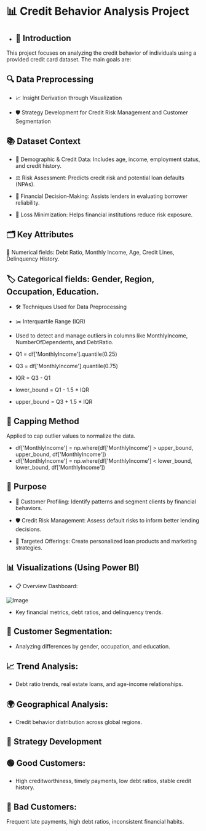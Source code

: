
 # 📊 Credit Behavior Analysis Project

* ## 🧠 Introduction

This project focuses on analyzing the credit behavior of individuals using a provided credit card dataset.
The main goals are:

## 🔍 Data Preprocessing

* 📈 Insight Derivation through Visualization

* 🛡️ Strategy Development for Credit Risk Management and Customer Segmentation

## 📚 Dataset Context
* 👥 Demographic & Credit Data: Includes age, income, employment status, and credit history.

* ⚖️ Risk Assessment: Predicts credit risk and potential loan defaults (NPAs).

* 💼 Financial Decision-Making: Assists lenders in evaluating borrower reliability.

* 💸 Loss Minimization: Helps financial institutions reduce risk exposure.

## 🗂️ Key Attributes
🔢 Numerical fields: Debt Ratio, Monthly Income, Age, Credit Lines, Delinquency History.

## 🏷️ Categorical fields: Gender, Region, Occupation, Education.

* 🛠️ Techniques Used for Data Preprocessing
* ✂️ Interquartile Range (IQR)
* Used to detect and manage outliers in columns like MonthlyIncome, NumberOfDependents, and DebtRatio.

* Q1 = df['MonthlyIncome'].quantile(0.25)
* Q3 = df['MonthlyIncome'].quantile(0.75)
* IQR = Q3 - Q1
* lower_bound = Q1 - 1.5 * IQR
* upper_bound = Q3 + 1.5 * IQR
## 📏 Capping Method
Applied to cap outlier values to normalize the data.


* df['MonthlyIncome'] = np.where(df['MonthlyIncome'] > upper_bound, upper_bound, df['MonthlyIncome'])
* df['MonthlyIncome'] = np.where(df['MonthlyIncome'] < lower_bound, lower_bound, df['MonthlyIncome'])

## 🎯 Purpose

* 👥 Customer Profiling: Identify patterns and segment clients by financial behaviors.

* 🛡️ Credit Risk Management: Assess default risks to inform better lending decisions.

* 🎯 Targeted Offerings: Create personalized loan products and marketing strategies.

## 📊 Visualizations (Using Power BI)
* 📋 Overview Dashboard:

 ![Image](https://github.com/user-attachments/assets/2c40da01-c2cc-442f-b2e1-11fbdee238f2) 

* Key financial metrics, debt ratios, and delinquency trends.

## 👥 Customer Segmentation:

* Analyzing differences by gender, occupation, and education.

## 📈 Trend Analysis:

* Debt ratio trends, real estate loans, and age-income relationships.

## 🌍 Geographical Analysis:

* Credit behavior distribution across global regions.

## 🧩 Strategy Development

## 🟢 Good Customers:

* High creditworthiness, timely payments, low debt ratios, stable credit history.

##  🔴 Bad Customers:

Frequent late payments, high debt ratios, inconsistent financial habits.

